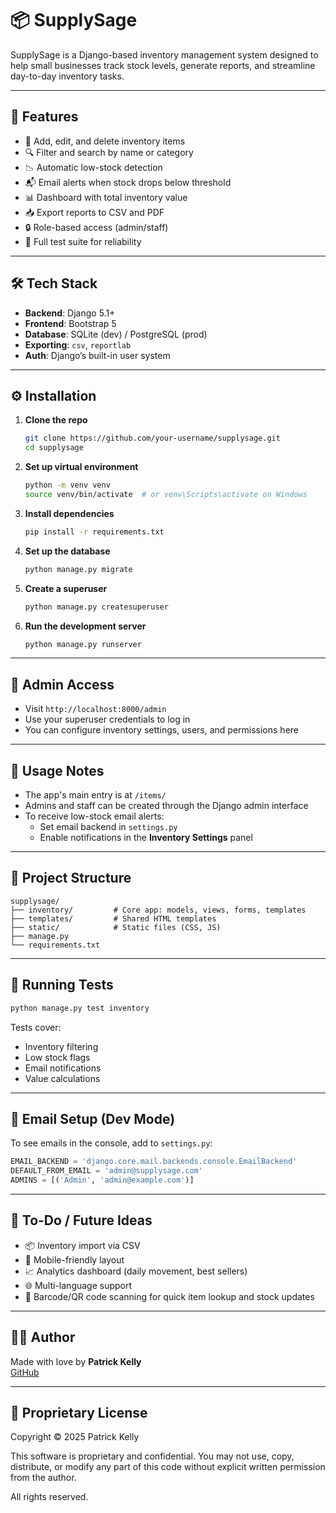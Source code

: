
# 📦 SupplySage

SupplySage is a Django-based inventory management system designed to help small businesses track stock levels, generate reports, and streamline day-to-day inventory tasks.

---

## 🚀 Features

- 🔧 Add, edit, and delete inventory items
- 🔍 Filter and search by name or category
- 📉 Automatic low-stock detection
- 📬 Email alerts when stock drops below threshold
- 📊 Dashboard with total inventory value
- 📥 Export reports to CSV and PDF
- 🔒 Role-based access (admin/staff)
- 🧪 Full test suite for reliability

---

## 🛠 Tech Stack

- **Backend**: Django 5.1+
- **Frontend**: Bootstrap 5
- **Database**: SQLite (dev) / PostgreSQL (prod)
- **Exporting**: `csv`, `reportlab`
- **Auth**: Django’s built-in user system

---

## ⚙️ Installation

1. **Clone the repo**
   ```bash
   git clone https://github.com/your-username/supplysage.git
   cd supplysage
   ```

2. **Set up virtual environment**
   ```bash
   python -m venv venv
   source venv/bin/activate  # or venv\Scripts\activate on Windows
   ```

3. **Install dependencies**
   ```bash
   pip install -r requirements.txt
   ```

4. **Set up the database**
   ```bash
   python manage.py migrate
   ```

5. **Create a superuser**
   ```bash
   python manage.py createsuperuser
   ```

6. **Run the development server**
   ```bash
   python manage.py runserver
   ```

---

## 🔐 Admin Access

- Visit `http://localhost:8000/admin`
- Use your superuser credentials to log in
- You can configure inventory settings, users, and permissions here

---

## 📝 Usage Notes

- The app's main entry is at `/items/`
- Admins and staff can be created through the Django admin interface
- To receive low-stock email alerts:
  - Set email backend in `settings.py`
  - Enable notifications in the **Inventory Settings** panel

---

## 📁 Project Structure

```
supplysage/
├── inventory/         # Core app: models, views, forms, templates
├── templates/         # Shared HTML templates
├── static/            # Static files (CSS, JS)
├── manage.py
└── requirements.txt
```

---

## 🧪 Running Tests

```bash
python manage.py test inventory
```

Tests cover:
- Inventory filtering
- Low stock flags
- Email notifications
- Value calculations

---

## 📨 Email Setup (Dev Mode)

To see emails in the console, add to `settings.py`:

```python
EMAIL_BACKEND = 'django.core.mail.backends.console.EmailBackend'
DEFAULT_FROM_EMAIL = 'admin@supplysage.com'
ADMINS = [('Admin', 'admin@example.com')]
```

---

## 📌 To-Do / Future Ideas

- 📦 Inventory import via CSV
- 📱 Mobile-friendly layout
- 📈 Analytics dashboard (daily movement, best sellers)
- 🌐 Multi-language support
- 🧾 Barcode/QR code scanning for quick item lookup and stock updates

---

## 🧑‍💻 Author

Made with love by **Patrick Kelly**  
[GitHub](https://github.com/Kuscko)

---

## 📄 Proprietary License

Copyright © 2025 Patrick Kelly

This software is proprietary and confidential. You may not use, copy, distribute, or modify any part of this code without explicit written permission from the author.

All rights reserved.


